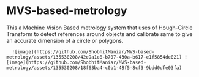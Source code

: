 # MVS-based-metrology
This a Machine Vision Based metrology system that uses of Hough-Circle Transform to detect references around objects and calibrate same to give an accurate dimension of a circle or polygons.

      ![image](https://github.com/ShobhitManiar/MVS-based-metrology/assets/135530208/42e9a1e8-b707-430a-b617-e1f5854de021) ![image](https://github.com/ShobhitManiar/MVS-based-metrology/assets/135530208/18f63ba4-c0b1-48f5-8cf3-9bdd0dfe03fa)

